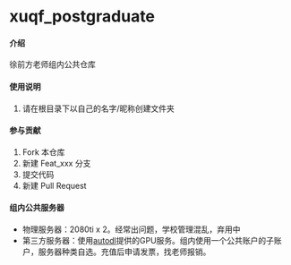 # xuqf_postgraduate

#### 介绍
徐前方老师组内公共仓库

#### 使用说明

1.  请在根目录下以自己的名字/昵称创建文件夹

#### 参与贡献

1.  Fork 本仓库
2.  新建 Feat_xxx 分支
3.  提交代码
4.  新建 Pull Request

#### 组内公共服务器
- 物理服务器：2080ti x 2。经常出问题，学校管理混乱，弃用中
- 第三方服务器：使用[autodl](https://www.autodl.com)提供的GPU服务。组内使用一个公共账户的子账户，服务器种类自选。充值后申请发票，找老师报销。
